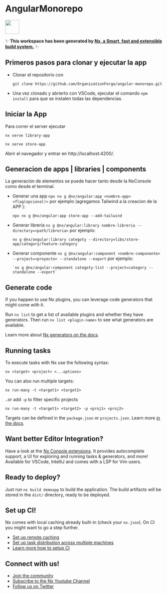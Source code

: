 # AngularMonorepo

<a alt="Nx logo" href="https://nx.dev" target="_blank" rel="noreferrer"><img src="https://raw.githubusercontent.com/nrwl/nx/master/images/nx-logo.png" width="45"></a>

✨ **This workspace has been generated by [Nx, a Smart, fast and extensible build system.](https://nx.dev)** ✨
## Primeros pasos para clonar y ejecutar la app
- Clonar el repositorio con
  ```
  git clone https://github.com/OrganizationForge/angular-monorepo.git
  ```
- Una vez clonado y abrierto con VSCode, ejecutar el comando `npm install` para que se instalen todas las dependencias.

## Iniciar la App
Para correr el server ejecutar 
```
nx serve library-app
```  
```
nx serve store-app
```
Abrir el navegador y entrar en http://localhost:4200/.

## Generacion de apps | libraries | components 
La generación de elementos se puede hacer tanto desde la NxConsole como desde el terminal.

- Generar una app `npx nx g @nx/angular:app <nombre-app> <flag(opcional)>`
  por ejemplo (agregamos Tailwind a la creacion de la APP ):
  ```
  npx nx g @nx/angular:app store-app --add-tailwind
  ```
  
  
- Generar libreria `nx g @nx/angular:library nombre-libreria --directory=<path/libreria>`
  por ejemplo:
  ```
  nx g @nx/angular:library categoty --directory=libs/store-app/category/feature-category
  ```

- Generar componente `nx g @nx/angular:component <nombre-componente> --project=<proyecto> --standalone --export`
  por ejemplo:
  ```
  `nx g @nx/angular:component categoty-list --project=category --standalone --export`
  ```
  
## Generate code

If you happen to use Nx plugins, you can leverage code generators that might come with it.

Run `nx list` to get a list of available plugins and whether they have generators. Then run `nx list <plugin-name>` to see what generators are available.

Learn more about [Nx generators on the docs](https://nx.dev/plugin-features/use-code-generators).

## Running tasks

To execute tasks with Nx use the following syntax:

```
nx <target> <project> <...options>
```

You can also run multiple targets:

```
nx run-many -t <target1> <target2>
```

..or add `-p` to filter specific projects

```
nx run-many -t <target1> <target2> -p <proj1> <proj2>
```

Targets can be defined in the `package.json` or `projects.json`. Learn more [in the docs](https://nx.dev/core-features/run-tasks).

## Want better Editor Integration?

Have a look at the [Nx Console extensions](https://nx.dev/nx-console). It provides autocomplete support, a UI for exploring and running tasks & generators, and more! Available for VSCode, IntelliJ and comes with a LSP for Vim users.

## Ready to deploy?

Just run `nx build demoapp` to build the application. The build artifacts will be stored in the `dist/` directory, ready to be deployed.

## Set up CI!

Nx comes with local caching already built-in (check your `nx.json`). On CI you might want to go a step further.

- [Set up remote caching](https://nx.dev/core-features/share-your-cache)
- [Set up task distribution across multiple machines](https://nx.dev/nx-cloud/features/distribute-task-execution)
- [Learn more how to setup CI](https://nx.dev/recipes/ci)

## Connect with us!

- [Join the community](https://nx.dev/community)
- [Subscribe to the Nx Youtube Channel](https://www.youtube.com/@nxdevtools)
- [Follow us on Twitter](https://twitter.com/nxdevtools)
